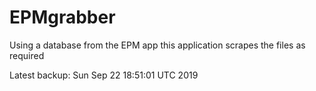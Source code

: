 # EPMgrabber
Using a database from the EPM app this application scrapes the files as required


Latest backup: Sun Sep 22 18:51:01 UTC 2019
